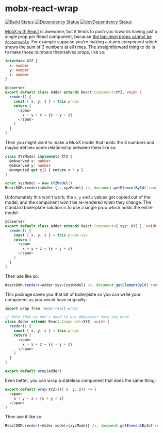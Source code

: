 # mobx-react-wrap

[![Build Status](https://img.shields.io/travis/pelotom/mobx-react-wrap/master.svg)](https://travis-ci.org/pelotom/mobx-react-wrap)
[![Dependency Status](https://img.shields.io/david/pelotom/mobx-react-wrap.svg)](https://david-dm.org/pelotom/mobx-react-wrap)
[![devDependency Status](https://img.shields.io/david/dev/pelotom/mobx-react-wrap.svg)](https://david-dm.org/pelotom/mobx-react-wrap?type=dev)

[MobX with React](https://github.com/mobxjs/mobx-react) is awesome, but it tends to push you towards having just a single prop per React component, because [the top-level props cannot be `@observable`](https://github.com/mobxjs/mobx-react/issues/124). For example suppose you're making a dumb component which shows the sum of 3 numbers at all times. The straightforward thing to do is to make those numbers themselves props, like so:

```ts
interface XYZ {
  x: number
  y: number
  z: number
}

@observer
export default class Adder extends React.Component<XYZ, void> {
  render() {
    const { x, y, z } = this.props
    return (
      <span>
        x + y + z = {x + y + z}
      </span>
    )
  }
}
```

Then you might want to make a MobX model that holds the 3 numbers and maybe defines some relationship between them like so:

```ts
class XYZModel implements XYZ {
  @observed x: number
  @observed y: number
  @computed get z() { return x * y }
}

const xyzModel = new XYZModel()
ReactDOM.render(<Adder {...xyzModel} />, document.getElementById('root'))
```

Unfortunately this won't work; the `x`, `y` and `z` values get copied out of the model, and the component won't be re-rendered when they change. The standard boilerplate solution is to use a single prop which holds the entire model:

```ts
@observer
export default class Adder extends React.Component<{ xyz: XYZ }, void> {
  render() {
    const { x, y, z } = this.props.xyz
    return (
      <span>
        x + y + z = {x + y + z}
      </span>
    )
  }
}
```

Then use like so:

```ts
ReactDOM.render(<Adder xyz={xyzModel} />, document.getElementById('root'))
```

This package saves you that bit of boilerplate so you can write your component as you would have originally:

```ts
import wrap from 'mobx-react-wrap'

// Note that we don't need to use @observer here any more
class Adder extends React.Component<XYZ, void> {
  render() {
    const { x, y, z } = this.props
    return (
      <span>
        x + y + z = {x + y + z}
      </span>
    )
  }
}

export default wrap(Adder)
```

Even better, you can wrap a stateless component that does the same thing:

```ts
export default wrap<XYZ>(({ x, y, z}) => (
  <span>
    x + y + z = {x + y + z}
  </span>
)
```

Then use it like so:

```ts
ReactDOM.render(<Adder model={xyzModel} />, document.getElementById('root'))
```
